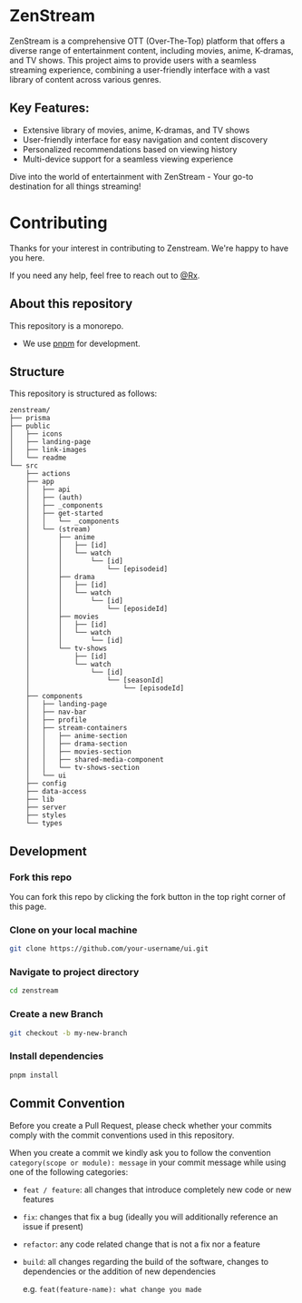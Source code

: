 # ZenStream

ZenStream is a comprehensive OTT (Over-The-Top) platform that offers a diverse range of entertainment content, including movies, anime, K-dramas, and TV shows. This project aims to provide users with a seamless streaming experience, combining a user-friendly interface with a vast library of content across various genres.

## Key Features:
- Extensive library of movies, anime, K-dramas, and TV shows
- User-friendly interface for easy navigation and content discovery
- Personalized recommendations based on viewing history
- Multi-device support for a seamless viewing experience

Dive into the world of entertainment with ZenStream - Your go-to destination for all things streaming!


# Contributing

Thanks for your interest in contributing to Zenstream. We're happy to have you here.

If you need any help, feel free to reach out to [@Rx](https://twitter.com/shashivadan).

## About this repository

This repository is a monorepo.

- We use [pnpm](https://pnpm.io) for development.

## Structure

This repository is structured as follows:

```
zenstream/
├── prisma
├── public
│   ├── icons
│   ├── landing-page
│   ├── link-images
│   └── readme
└── src
    ├── actions
    ├── app
    │   ├── api
    │   ├── (auth)
    │   ├── _components
    │   ├── get-started
    │   │   └── _components
    │   └── (stream)
    │       ├── anime
    │       │   ├── [id]
    │       │   └── watch
    │       │       └── [id]
    │       │           └── [episodeid]
    │       ├── drama
    │       │   ├── [id]
    │       │   └── watch
    │       │       └── [id]
    │       │           └── [eposideId]
    │       ├── movies
    │       │   ├── [id]
    │       │   └── watch
    │       │       └── [id]
    │       └── tv-shows
    │           ├── [id]
    │           └── watch
    │               └── [id]
    │                   └── [seasonId]
    │                       └── [episodeId]
    ├── components
    │   ├── landing-page
    │   ├── nav-bar
    │   ├── profile
    │   ├── stream-containers
    │   │   ├── anime-section
    │   │   ├── drama-section
    │   │   ├── movies-section
    │   │   ├── shared-media-component
    │   │   └── tv-shows-section
    │   └── ui
    ├── config
    ├── data-access
    ├── lib
    ├── server
    ├── styles
    └── types
```

## Development

### Fork this repo

You can fork this repo by clicking the fork button in the top right corner of this page.

### Clone on your local machine

```bash
git clone https://github.com/your-username/ui.git
```

### Navigate to project directory

```bash
cd zenstream
```

### Create a new Branch

```bash
git checkout -b my-new-branch
```

### Install dependencies

```bash
pnpm install
```

## Commit Convention

Before you create a Pull Request, please check whether your commits comply with
the commit conventions used in this repository.

When you create a commit we kindly ask you to follow the convention
`category(scope or module): message` in your commit message while using one of
the following categories:

- `feat / feature`: all changes that introduce completely new code or new
  features
- `fix`: changes that fix a bug (ideally you will additionally reference an
  issue if present)
- `refactor`: any code related change that is not a fix nor a feature
- `build`: all changes regarding the build of the software, changes to
  dependencies or the addition of new dependencies

  e.g. `feat(feature-name): what change you made`

